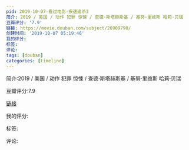```yaml
---
pid: 2019-10-07-看过电影-疾速追杀3
简介: 2019 / 美国 / 动作 犯罪 惊悚 / 查德·斯塔赫斯基 / 基努·里维斯 哈莉·贝瑞
豆瓣评分: '7.9'
链接: https://movie.douban.com/subject/26909790/
创建时间: '2019-10-07 05:19:46'
我的评分:
标签:
评论:
tags: [douban]
categories: [timeline]
---
```

简介:2019 / 美国 / 动作 犯罪 惊悚 / 查德·斯塔赫斯基 / 基努·里维斯 哈莉·贝瑞

豆瓣评分:7.9

[链接](https://movie.douban.com/subject/26909790/)

我的评分:

标签:

评论:

